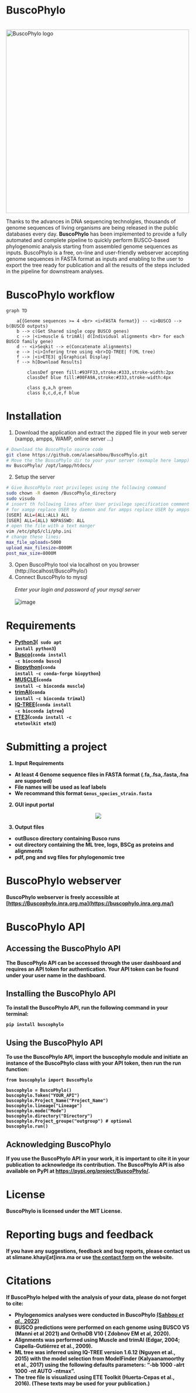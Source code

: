# BuscoPhylo

<br>
<img src="https://user-images.githubusercontent.com/22656460/184841359-acfdc023-d70f-46e1-9e65-d1c741a3465d.png" width="500" title="BuscoPhylo logo" align="float:right"></img>
<br>

Thanks to the advances in DNA sequencing technolgies, thousands of genome sequences of living organisms are being released in the public databases every day. <b>BuscoPhylo</b> has been implemented to provide a fully automated and complete pipeline to quickly perform BUSCO-based phylogenomic analysis starting from assembled genome sequences as inputs. BuscoPhylo is a free, on-line and user-friendly webserver accepting genome sequences in FASTA format as inputs and enabling to the user to export the tree ready for publication and all the results of the steps included in the pipeline for downstream analyses.
<br>

# BuscoPhylo workflow

```mermaid
graph TD
    
    a{{Genome sequences >= 4 <br> <i>FASTA format}} -- <i>BUSCO --> b(BUSCO outputs)
    b --> c(Get Shared single copy BUSCO genes)
    c --> |<i>muscle & trimAl| d(Individual alignments <br> for each BUSCO family gene)
    d -- <i>Seqkit --> e(Concatenate alignments)
    e --> |<i>Infering tree using <br>IQ-TREE| f(ML tree)
    f --> |<i>ETE3| g[Graphical Display]
    f --> h[Download Results]
 
        classDef green fill:#93FF33,stroke:#333,stroke-width:2px
        classDef blue fill:#00FA9A,stroke:#333,stroke-width:4px
       
        class g,a,h green
        class b,c,d,e,f blue
 ```      
 
# Installation
1. Download the application and extract the zipped file in your web server (xampp, ampps, WAMP, online server …)
````bash
# Download the BuscoPhylo source code 
git clone https://github.com/alaesahbou/BuscoPhylo.git
# Move the the BuscoPhylo dir to your your server (exmaple here lampp)
mv BuscoPhylo/ /opt/lampp/htdocs/
````
2. Setup the server
````bash
# Give BuscoPhylo root privileges using the following command
sudo chown -R daemon /BuscoPhylo_directory
sudo visudo
# insert th following lines after User privilege specification comment 
# for xampp replace USER by daemon and for ampps replace USER by ampps
[USER] ALL=(ALL:ALL) ALL
[USER] ALL=(ALL) NOPASSWD: ALL
# open the file with a text manger
vim /etc/php5/cli/php.ini
# change these lines:
max_file_uploads=5000
upload_max_filesize=8000M
post_max_size=8000M
````
3. Open BuscoPhylo tool via localhost on you browser (http://localhost/BuscoPhylo/)
4. Connect BuscoPhylo to mysql <br><br>
<i>Enter your login and password of your mysql server</i><br><br>
![image](https://user-images.githubusercontent.com/60272832/184771731-24b16890-fd31-4444-83b3-6f8d340e15ff.png)
# Requirements
- [<b>Python3](https://www.python.org/)(<code> sudo apt install python3</code>)
- [<b>Busco](https://busco.ezlab.org/)(<code>conda install -c bioconda busco</code>)
- [<b>Biopython](https://biopython.org/)(<code>conda install -c conda-forge biopython</code>)
- [<b>MUSCLE](https://www.drive5.com/muscle/)(<code>conda install -c bioconda muscle</code>)
- [<b>trimAl](http://trimal.cgenomics.org/)(<code>conda install -c bioconda trimal</code>)
- [<b>IQ-TREE](http://www.iqtree.org/)(<code>conda install -c bioconda iqtree</code>)
- [<b>ETE3](http://etetoolkit.org/)(<code>conda install -c etetoolkit ete3</code>)

# Submitting a project
1. Input Requirements
- At least 4 Genome sequence files in FASTA format (.fa,.fsa,.fasta,.fna are supported)
- File names will be used as leaf labels 
- We recommand this format <code>Genus_species_strain.fasta</code>

2. GUI input portal
<center><img src="https://user-images.githubusercontent.com/60272832/183297851-9c4afdb6-7e73-4a54-b31a-2e24aedbbb88.png"></center>

3. Output files
- **outBusco** directory containing Busco runs
- **out** directory containing the ML tree, logs, BSCg as proteins and alignments
- **pdf**, **png** and **svg** files for phylogenomic tree

# BuscoPhylo webserver
BuscoPhylo webserver is freely accessible at [https://Buscophylo.inra.org.ma](https://buscophylo.inra.org.ma/)

# BuscoPhylo API
## Accessing the BuscoPhylo API
The BuscoPhylo API can be accessed through the user dashboard and requires an API token for authentication. Your API token can be found under your user name in the dashboard.

## Installing the BuscoPhylo API
To install the BuscoPhylo API, run the following command in your terminal:

```pip install buscophylo```

## Using the BuscoPhylo API
To use the BuscoPhylo API, import the buscophylo module and initiate an instance of the BuscoPhylo class with your API token, then run the run function:

```
from buscophylo import BuscoPhylo

buscophylo = BuscoPhylo()
buscophylo.Token("YOUR_API")
buscophylo.Project_Name("Project_Name")
buscophylo.lineage("Lineage")
buscophylo.mode("Mode")
buscophylo.directory("Directory")
buscophylo.Project_groupe("outgroup") # optional
buscophylo.run()
```

## Acknowledging BuscoPhylo
If you use the BuscoPhylo API in your work, it is important to cite it in your publication to acknowledge its contribution. The BuscoPhylo API is also available on PyPI at https://pypi.org/project/BuscoPhylo/.

# License
BuscoPhylo is licensed under the MIT License.

# Reporting bugs and feedback
If you have any suggestions, feedback and bug reports, please contact us at **slimane.khayi[at]inra.ma** or use [the contact form](https://buscophylo.inra.org.ma/contact) on the website.

# Citations
If BuscoPhylo helped with the analysis of your data, please do not forget to cite:

- Phylogenomics analyses were conducted in BuscoPhylo [(Sahbou <i>et al.,</i> 2022)](https://www.nature.com/articles/s41598-022-22461-0)
- BUSCO predictions were performed on each genome using BUSCO V5 (Manni et al 2021) and OrthoDB V10 ( Zdobnov EM et al, 2020).
- Alignments was performed using Muscle and trimAl (Edgar, 2004; Capella-Gutiérrez et al., 2009).
- ML tree was inferred using IQ-TREE version 1.6.12 (Nguyen et al., 2015) with the model selection from ModelFinder (Kalyaanamoorthy et al., 2017) using the following defaults parameters: “-bb 1000 -alrt 1000 -nt AUTO -ntmax”.
- The tree file is visualized using ETE Toolkit (Huerta-Cepas et al., 2016).
(These texts may be used for your publication.)

